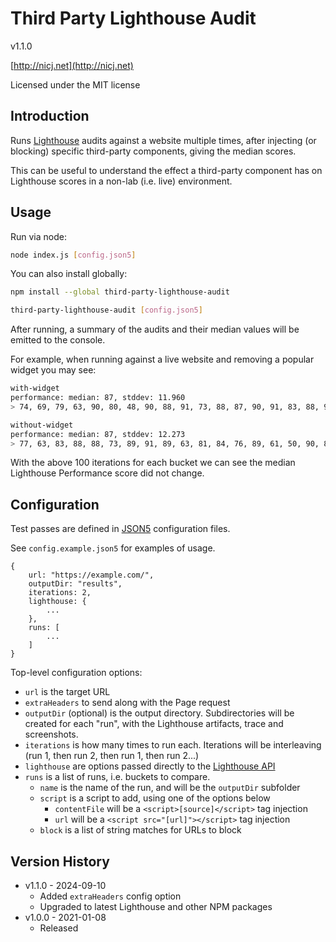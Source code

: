 # Third Party Lighthouse Audit

v1.1.0

[http://nicj.net](http://nicj.net)

Licensed under the MIT license

## Introduction

Runs [Lighthouse](https://developers.google.com/web/tools/lighthouse) audits against a website multiple times, after injecting (or blocking) specific third-party components, giving the median scores.

This can be useful to understand the effect a third-party component has on Lighthouse scores in a non-lab (i.e. live) environment.

## Usage

Run via node:

```sh
node index.js [config.json5]
```

You can also install globally:

```sh
npm install --global third-party-lighthouse-audit

third-party-lighthouse-audit [config.json5]
```

After running, a summary of the audits and their median values will be emitted to the console.

For example, when running against a live website and removing a popular widget you may see:

```sh
with-widget
performance: median: 87, stddev: 11.960
> 74, 69, 79, 63, 90, 80, 48, 90, 88, 91, 73, 88, 87, 90, 91, 83, 88, 90, 71, 79, 88, 85, 89, 90, 81, 71, 87, 78, 77, 78, 70, 62, 73, 91, 88, 91, 89, 89, 90, 64, 56, 87, 90, 87, 87, 48, 81, 87, 68, 87, 90, 82, 89, 64, 87, 83, 78, 91, 89, 86, 85, 82, 86, 87, 91, 70, 88, 37, 91, 91, 86, 87, 92, 87, 91, 87, 91, 91, 84, 88, 90, 89, 87, 91, 39, 88, 58, 59, 57, 90, 91, 74, 86, 77, 88, 74, 82, 84, 91, 90

without-widget
performance: median: 87, stddev: 12.273
> 77, 63, 83, 88, 88, 73, 89, 91, 89, 63, 81, 84, 76, 89, 61, 50, 90, 86, 90, 84, 92, 84, 63, 84, 86, 83, 78, 85, 91, 87, 59, 88, 89, 52, 91, 77, 90, 92, 80, 90, 90, 87, 92, 84, 81, 90, 81, 53, 90, 57, 83, 91, 92, 73, 53, 53, 90, 91, 90, 85, 90, 88, 70, 92, 92, 93, 91, 87, 69, 89, 77, 88, 89, 93, 66, 89, 91, 88, 93, 94, 62, 87, 88, 78, 93, 65, 72, 64, 73, 91, 75, 91, 92, 88, 89, 68, 67, 60, 44, 77 
```

With the above 100 iterations for each bucket we can see the median Lighthouse Performance score did not change.

## Configuration

Test passes are defined in [JSON5](https://json5.org/) configuration files.

See `config.example.json5` for examples of usage.

```json5
{
    url: "https://example.com/",
    outputDir: "results",
    iterations: 2,
    lighthouse: {
        ...
    },
    runs: [
        ...
    ]
}
```

Top-level configuration options:

* `url` is the target URL
* `extraHeaders` to send along with the Page request
* `outputDir` (optional) is the output directory.  Subdirectories will be created for each "run", with the Lighthouse artifacts, trace and screenshots.
* `iterations` is how many times to run each.  Iterations will be interleaving (run 1, then run 2, then run 1, then run 2...)
* `lighthouse` are options passed directly to the [Lighthouse API](https://github.com/GoogleChrome/lighthouse)
* `runs` is a list of runs, i.e. buckets to compare.  
  * `name` is the name of the run, and will be the `outputDir` subfolder
  * `script` is a script to add, using one of the options below
    * `contentFile` will be a `<script>[source]</script>` tag injection
    * `url` will be a `<script src="[url]"></script>` tag injection
  * `block` is a list of string matches for URLs to block

## Version History

* v1.1.0 - 2024-09-10
  * Added `extraHeaders` config option
  * Upgraded to latest Lighthouse and other NPM packages
* v1.0.0 - 2021-01-08
  * Released
